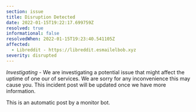 ```yaml
---
section: issue
title: Disruption Detected
date: 2022-01-15T19:22:17.699759Z
resolved: true
informational: false
resolvedWhen: 2022-01-15T19:23:40.541105Z
affected:
  - Libreddit - https://libreddit.esmailelbob.xyz
severity: disrupted
---
```

*Investigating* - We are investigating a potential issue that might affect the uptime of one our of services. We are sorry for any inconvenience this may cause you. This incident post will be updated once we have more information.

This is an automatic post by a monitor bot.
        